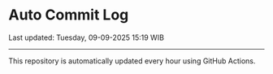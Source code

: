 # Auto Commit Log

Last updated: Tuesday, 09-09-2025 15:19 WIB

---

This repository is automatically updated every hour using GitHub Actions.
